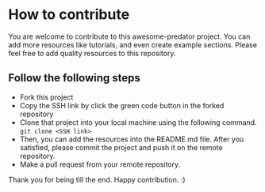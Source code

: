 # How to contribute

You are welcome to contribute to this awesome-predator project. You can add more resources like tutorials, and even create example sections. Please feel free to add quality resources to this repository.

## Follow the following steps
* Fork this project
* Copy the SSH link by click the green code button in the forked repository
* Clone that project into your local machine using the following command.
  `git clone <SSH link>`
* Then, you can add the resources into the README.md file. After you satisfied, please commit the project and push it on the remote repository.
* Make a pull request from your remote repository.

Thank you for being till the end. Happy contribution. :)
